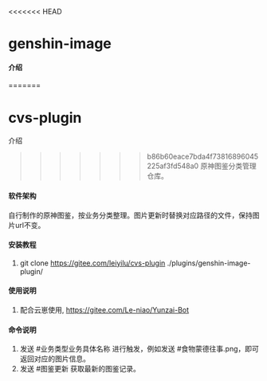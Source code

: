 <<<<<<< HEAD
# genshin-image

#### 介绍
=======
# cvs-plugin

介绍
>>>>>>> b86b60eace7bda4f73816896045225af3fd548a0
原神图鉴分类管理仓库。

#### 软件架构
自行制作的原神图鉴，按业务分类整理。图片更新时替换对应路径的文件，保持图片url不变。


#### 安装教程

1.  git clone https://gitee.com/leiyilu/cvs-plugin ./plugins/genshin-image-plugin/


#### 使用说明

1.  配合云崽使用, https://gitee.com/Le-niao/Yunzai-Bot



#### 命令说明

1. 发送 #业务类型业务具体名称 进行触发，例如发送 #食物蒙德往事.png，即可返回对应的图片信息。
2. 发送 #图鉴更新 获取最新的图鉴记录。